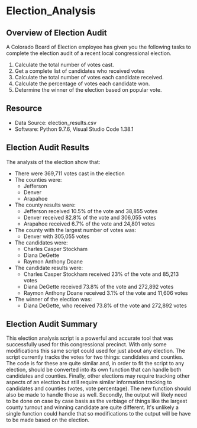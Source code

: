 
# Election_Analysis
## Overview of Election Audit
A Colorado Board of Election employee has given you the following tasks to complete the election audit of a recent local congressional election.

1. Calculate the total number of votes cast.
2. Get a complete list of candidates who received votes
3. Calculate the total number of votes each candidate received.
4. Calculate the percentage of votes each candidate won.
5. Determine the winner of the election based on popular vote.

## Resource
- Data Source: election_results.csv
- Software: Python 9.7.6, Visual Studio Code 1.38.1

## Election Audit Results
The analysis of the election show that:
- There were 369,711 votes cast in the election
- The counties were:
	- Jefferson
	- Denver
	- Arapahoe
- The county results were:
	- Jefferson received 10.5% of the vote and 38,855 votes
	- Denver received 82.8% of the vote and 306,055 votes
	- Arapahoe received 6.7% of the vote and 24,801 votes
- The county with the largest number of votes was:
	- Denver with 305,055 votes
- The candidates were:
  - Charles Casper Stockham
  - Diana DeGette
  - Raymon Anthony Doane
- The candidate results were:
  - Charles Casper Stockham received 23% of the vote and 85,213 votes
  - Diana DeGette received 73.8% of the vote and 272,892 votes
  - Raymon Anthony Doane received 3.1% of the vote and 11,606 votes
- The winner of the election was:
  - Diana DeGette, who received 73.8% of the vote and 272,892 votes
  
## Election Audit Summary
  This election analysis script is a powerful and accurate tool that was successfully used for this congressional precinct. With only some modifications this same script could used for just about any election. The script currently tracks the votes for two things: candidates and counties. The code is for these are quite similar and, in order to fit the script to any election, should be converted into its own function that can handle both candidates and counties. Finally, other elections may require tracking other aspects of an election but still require similar information tracking to candidates and counties (votes, vote percentage). The new function should also be made to handle those as well. Secondly, the output will likely need to be done on case by case basis as the verbiage of things like the largest county turnout and winning candidate are quite different. It's unlikely a single function could handle that so modifications to the output will be have to be made based on the election.
